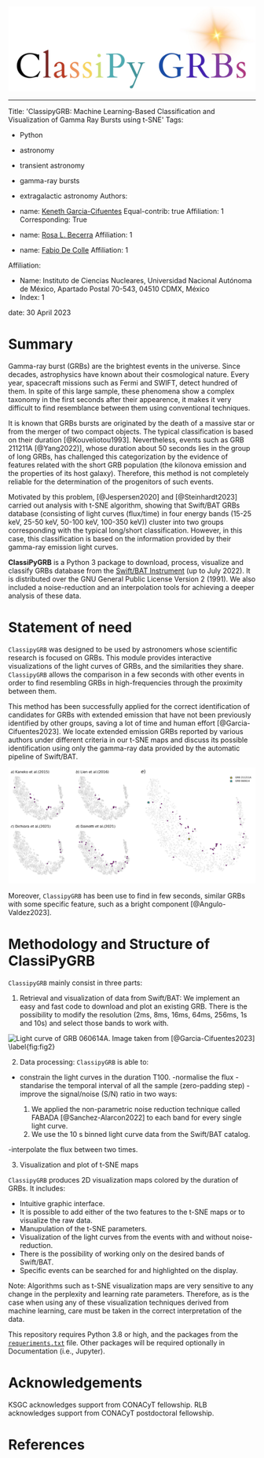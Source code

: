 
![Logo](/docs/Animations/images/logo.jpeg) 

---
Title: 'ClassipyGRB: Machine Learning-Based Classification and Visualization of Gamma Ray Bursts using t-SNE'
Tags:
  - Python
  - astronomy
  - transient astronomy
  - gamma-ray bursts
  - extragalactic astronomy
Authors:
  - name: [Keneth Garcia-Cifuentes](https://orcid.org/0009-0001-2607-6359)
    Equal-contrib: true
    Affiliation: 1
    Corresponding: True

  - name: [Rosa L. Becerra](https://orcid.org/0000-0002-0216-3415)
    Affiliation: 1

  - name: [Fabio De Colle](https://orcid.org/0000-0002-3137-4633)
    Affiliation: 1
    
Affiliation:
 - Name: Instituto de Ciencias Nucleares,  Universidad Nacional Autónoma de México, Apartado Postal 70-543, 04510 CDMX, México
 - Index: 1

date: 30 April 2023 

# Summary
Gamma-ray burst (GRBs) are the brightest events in the universe. Since decades, astrophysics have known about their cosmological nature. Every year, spacecraft missions such as Fermi and SWIFT, detect hundred of them. In spite of this large sample, these phenomena show a complex taxonomy in the first seconds after their appearence, it makes it very difficult to find resemblance between them using conventional techniques.

It is known that GRBs bursts are originated by the death of a massive star or from the merger of two compact objects. The typical classification is based on their duration [@Kouveliotou1993]. Nevertheless, events such as GRB 211211A [@Yang2022)], whose duration about 50 seconds lies in the group of long GRBs, has challenged this categorization by the evidence of features related with the short GRB population (the kilonova emission and the properties of its host galaxy). Therefore, this method is not completely reliable for the determination of the progenitors of such events.

Motivated by this problem, [@Jespersen2020] and [@Steinhardt2023] carried out analysis with t-SNE algorithm, showing that Swift/BAT GRBs database (consisting of light curves (flux/time) in four energy bands (15-25 keV, 25-50 keV, 50-100 keV, 100-350 keV)) cluster into two groups corresponding with the typical long/short classification. However, in this case, this classification is based on the information provided by their gamma-ray emission light curves. 

**ClassiPyGRB** is a Python 3 package to download, process, visualize and classify GRBs database from the [Swift/BAT Instrument](https://swift.gsfc.nasa.gov/about_swift/bat_desc.html) (up to July 2022). It is distributed over the GNU General Public License Version 2 (1991). We also included a noise-reduction and an interpolation tools for achieving a deeper analysis of these data.


# Statement of need

`ClassipyGRB` was designed to be used by astronomers whose scientific research is focused on GRBs. This module provides interactive visualizations of the light curves of GRBs, and the similarities they share. `ClassipyGRB` allows the comparison in a few seconds with other events in order to find resembling GRBs in high-frequencies through the proximity between them.

This method has been successfully applied for the correct identification of candidates for GRBs with extended emission that have not been previously identified by other groups, saving a lot of time and human effort [@Garcia-Cifuentes2023]. We locate extended emission GRBs reported by various authors under different criteria in our t-SNE maps and discuss its possible identification using only the gamma-ray data provided by the automatic pipeline of Swift/BAT. 

![t-SNE visualization map obtained for the noise-reduced dataset binned at $64$ ms with $pp=30$. GRBs colored in magenta are classified as Extended Emission by previous works. Image taken from [@Garcia-Cifuentes2023] \label{fig:fig1}](Figures/EE_analysis_updated.jpg)

Moreover, `ClassipyGRB` has been use to find in few seconds, similar GRBs with some specific feature, such as a bright component [@Angulo-Valdez2023].


# Methodology and Structure of ClassiPyGRB

`ClassipyGRB` mainly consist in three parts:

1) Retrieval and visualization of data from Swift/BAT: We implement an easy and fast code to download and plot an existing GRB. There is the possibility to modify the resolution (2ms, 8ms, 16ms, 64ms, 256ms, 1s and 10s) and select those bands to work with. 


![Light curve of GRB 060614A. Image taken from [@Garcia-Cifuentes2023] \label{fig:fig2}](Figures/GRB.jpg)

2) Data processing: `ClassipyGRB` is able to: 
- constrain the light curves in the duration T100.
-normalise the flux
-standarise the temporal interval of all the sample (zero-padding step)
-improve the signal/noise (S/N) ratio in two ways:

  1. We applied the non-parametric noise reduction technique called FABADA [@Sanchez-Alarcon2022] to each band for every single light     curve. 
  2. We use the 10 s binned light curve data from the Swift/BAT catalog.

-interpolate the flux between two times.

3) Visualization and plot of t-SNE maps

`ClassipyGRB` produces 2D visualization maps colored by the duration of GRBs. It includes:

- Intuitive graphic interface.
- It is possible to add either of the two features to the t-SNE maps or to visualize the raw data.
- Manupulation of the t-SNE parameters.
- Visualization of the light curves from the events with and without noise-reduction.
- There is the possibility of working only on the desired bands of Swift/BAT.
- Specific events can be searched for and highlighted on the display.


Note: Algorithms such as t-SNE visualization maps are very sensitive to any change in the perplexity and learning rate parameters. Therefore, as is the case when using any of these visualization techniques derived from machine learning, care must be taken in the correct interpretation of the data.

This repository requires Python 3.8 or high, and the packages from the [``requeriments.txt``](https://github.com/KenethGarcia/GRB_ML/blob/51482eecd01d8bea10a951ba3e9b0b108cea3c08/requirements.txt) file. Other packages will be required optionally in Documentation (i.e., Jupyter).

# Acknowledgements

KSGC acknowledges support from CONACyT fellowship. RLB acknowledges support from CONACyT postdoctoral fellowship.

# References
